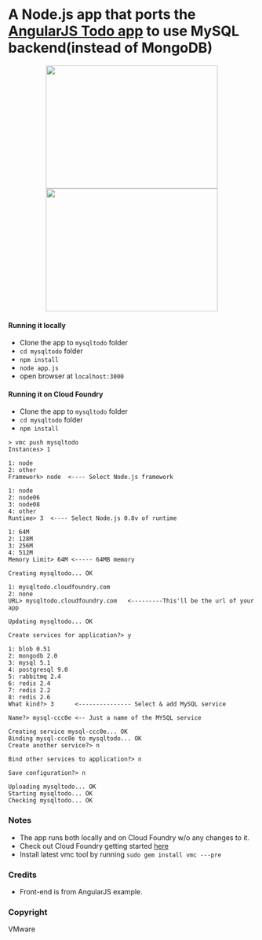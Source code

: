 <h1>A Node.js app that ports the <a href='http://angularjs.org/#mongolab-js' target='_blank'>AngularJS Todo app</a> to use MySQL backend(instead of MongoDB)</h1>

<p align="center">
<span style='align:left'> <img src="https://raw.github.com/rajaraodv/mysqltodo/master/appImg0.png" height="250px" width="350px" /></span><span style='align:left'> 
<img src="https://raw.github.com/rajaraodv/mysqltodo/master/appImg1.png" height="250px" width="350px" /></span>
</p>

#### Running it locally ####
* Clone the app to `mysqltodo` folder
* `cd mysqltodo` folder
* `npm install`
* `node app.js`
* open browser at `localhost:3000`


#### Running it on Cloud Foundry ####

* Clone the app to `mysqltodo` folder
* `cd mysqltodo` folder
* `npm install`

```
> vmc push mysqltodo
Instances> 1

1: node
2: other
Framework> node  <---- Select Node.js framework

1: node
2: node06
3: node08
4: other
Runtime> 3  <---- Select Node.js 0.8v of runtime

1: 64M
2: 128M
3: 256M
4: 512M
Memory Limit> 64M <----- 64MB memory

Creating mysqltodo... OK

1: mysqltodo.cloudfoundry.com
2: none
URL> mysqltodo.cloudfoundry.com   <---------This'll be the url of your app

Updating mysqltodo... OK

Create services for application?> y

1: blob 0.51
2: mongodb 2.0
3: mysql 5.1
4: postgresql 9.0
5: rabbitmq 2.4
6: redis 2.4
7: redis 2.2
8: redis 2.6
What kind?> 3      <--------------- Select & add MySQL service

Name?> mysql-ccc0e <-- Just a name of the MYSQL service

Creating service mysql-ccc0e... OK
Binding mysql-ccc0e to mysqltodo... OK
Create another service?> n

Bind other services to application?> n

Save configuration?> n

Uploading mysqltodo... OK
Starting mysqltodo... OK
Checking mysqltodo... OK
```

### Notes ###
* The app runs both locally and on Cloud Foundry w/o any changes to it.
* Check out Cloud Foundry getting started <a href='http://docs.cloudfoundry.com/getting-started.html' target='_blank'>here</a>
* Install latest vmc tool by running `sudo gem install vmc ---pre`


 ### Credits ###
 * Front-end is from AngularJS example.

 ### Copyright ###
 VMware

